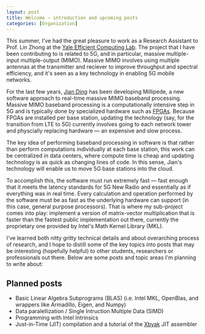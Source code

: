 ```yaml
---
layout: post
title: Welcome — introduction and upcoming posts
categories: [Organization]
---
```


This summer, I've had the great pleasure to work as a Research Assistant to Prof. Lin Zhong at the [Yale Efficient Computing Lab](http://yecl.org/). The project that I have been contributing to is related to 5G, and in particular, massive multiple-input multiple-output (MIMO). Massive MIMO involves using multiple antennas at the transmitter and reciever to improve throughput and spectral efficiency, and it's seen as a key technology in enabling 5G mobile networks.

For the last few years, [Jian Ding](https://www.owlnet.rice.edu/~jianding/) has been developing Millipede, a new software approach to real-time massive MIMO baseband processing. Massive MIMO baseband processing is a computationally intensive step in 5G and is typically done by specialized hardware such as [FPGAs](https://en.wikipedia.org/wiki/Field-programmable_gate_array). Because FPGAs are installed per base station, updating the technology (say, for the transition from LTE to 5G) currently involves going to each network tower and physcially replacing hardware — an expensive and slow process.

The key idea of performing baseband processing in software is that rather than perform computations individually at each base station, this work can be centralized in data centers, where compute time is cheap and updating technology is as quick as changing lines of code. In this sense, Jian's technology will enable us to move 5G base stations into the cloud.

To accomplish this, the software must run extremely fast — fast enough that it meets the latency standards for 5G New Radio and essentially as if everything was in real time. Every calculation and operation performed by the software must be as fast as the underlying hardware can support (in this case, general purpose processors). That is where my sub-project comes into play: implement a version of matrix-vector multiplication that is faster than the fastest public implementation out there, currently the proprietary one provided by Intel's Math Kernel Library (MKL).

I've learned both nitty gritty technical details and about overarching process of research, and I hope to distill some of the key topics into posts that may be interesting (hopefully helpful) to other students, researchers or professionals out there. Below are some posts and topic areas I'm planning to write about:

## Planned posts

- Basic Linear Algebra Subprograms (BLAS) (i.e. Intel MKL, OpenBlas, and wrappers like Armadillo, Eigen, and Numpy)
- Data paralellization / Single Intruction Multiple Data (SIMD)
- Programming with Intel Intrinsics
- Just-in-Time (JIT) compilation and a tutorial of the [Xbyak](https://github.com/herumi/xbyak) JIT assembler